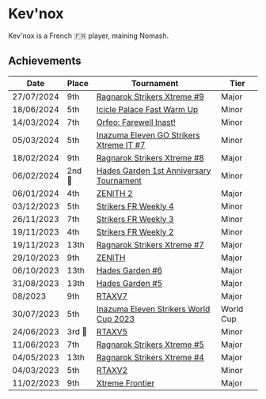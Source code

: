# Kev'nox

Kev'nox is a French :fr: player, maining Nomash.

## Achievements

|Date|Place|Tournament|Tier|
|-|-|-|-|
| 27/07/2024 | 9th | [Ragnarok Strikers Xtreme #9](../../tournaments/ragna/ragnax9.md) | Major |
| 18/06/2024 | 5th | [Icicle Palace Fast Warm Up](../../tournaments/icicle/iciclewarmup.md) | Minor |
| 14/03/2024 | 7th |[Orfeo: Farewell Inast!](../../tournaments/orfeo/orfeofarewell.md) | Minor |
| 05/03/2024 | 5th |[Inazuma Eleven GO Strikers Xtreme IT #7](../../tournaments/italia/it7.md) | Minor |
| 18/02/2024 | 9th |[Ragnarok Strikers Xtreme #8](../../tournaments/ragna/ragnax8.md) | Major |
| 06/02/2024 |2nd :2nd_place_medal:| [Hades Garden 1st Anniversary Tournament](../../tournaments/hg/hganni.md) | Minor |
| 06/01/2024 | 4th | [ZENITH 2](../../tournaments/misc/zenith2.md) | Major |
| 03/12/2023 | 5th |[Strikers FR Weekly 4](../../tournaments/weeklies/weekly4.md) | Minor |
| 26/11/2023 | 7th | [Strikers FR Weekly 3](../../tournaments/weeklies/weekly3.md) | Minor |
| 19/11/2023 | 4th | [Strikers FR Weekly 2](../../tournaments/weeklies/weekly2.md) | Minor |
| 19/11/2023 | 13th | [Ragnarok Strikers Xtreme #7](../../tournaments/ragna/ragnax7.md) | Major |
| 29/10/2023 | 9th | [ZENITH](../../tournaments/misc/zenith1.md) | Major |
| 06/10/2023 | 13th | [Hades Garden #6](../../tournaments/hg/hg6.md) | Major |
| 31/08/2023 | 13th | [Hades Garden #5](../../tournaments/hg/hg5.md) | Major |
| 08/2023 | 9th | [RTAXV7](../../tournaments/rtaxv/rtaxv7.md) | Major |
| 30/07/2023 | 5th | [Inazuma Eleven Strikers World Cup 2023](../../tournaments/worldcup23.md) | World Cup |
| 24/06/2023 |3rd :3rd_place_medal: | [RTAXV5](../../tournaments/rtaxv/rtaxv5.md) | Minor |
| 11/06/2023 | 7th | [Ragnarok Strikers Xtreme #5](../../tournaments/ragna/ragnax5.md) | Major |
| 04/05/2023 | 13th | [Ragnarok Strikers Xtreme #4](../../tournaments/ragna/ragnax4.md) | Major |
| 04/03/2023 | 5th | [RTAXV2](../../tournaments/rtaxv/rtaxv2.md) | Minor |
| 11/02/2023 | 9th | [Xtreme Frontier](../../tournaments/sf/xf.md) | Major |
